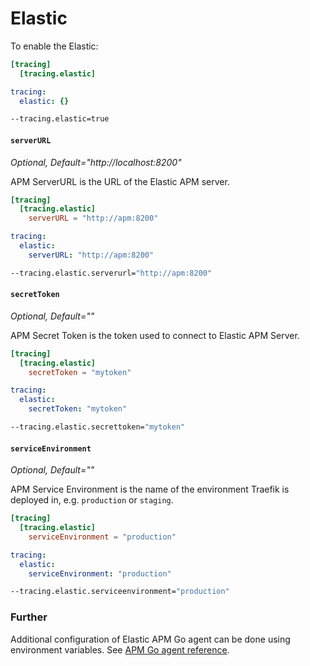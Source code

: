 # Elastic

To enable the Elastic:

```toml tab="File (TOML)"
[tracing]
  [tracing.elastic]
```

```yaml tab="File (YAML)"
tracing:
  elastic: {}
```

```bash tab="CLI"
--tracing.elastic=true
```

#### `serverURL`

_Optional, Default="http://localhost:8200"_

APM ServerURL is the URL of the Elastic APM server.

```toml tab="File (TOML)"
[tracing]
  [tracing.elastic]
    serverURL = "http://apm:8200"
```

```yaml tab="File (YAML)"
tracing:
  elastic:
    serverURL: "http://apm:8200"
```

```bash tab="CLI"
--tracing.elastic.serverurl="http://apm:8200"
```

#### `secretToken`

_Optional, Default=""_

APM Secret Token is the token used to connect to Elastic APM Server.

```toml tab="File (TOML)"
[tracing]
  [tracing.elastic]
    secretToken = "mytoken"
```

```yaml tab="File (YAML)"
tracing:
  elastic:
    secretToken: "mytoken"
```

```bash tab="CLI"
--tracing.elastic.secrettoken="mytoken"
```

#### `serviceEnvironment`

_Optional, Default=""_

APM Service Environment is the name of the environment Traefik is deployed in, e.g. `production` or `staging`.

```toml tab="File (TOML)"
[tracing]
  [tracing.elastic]
    serviceEnvironment = "production"
```

```yaml tab="File (YAML)"
tracing:
  elastic:
    serviceEnvironment: "production"
```

```bash tab="CLI"
--tracing.elastic.serviceenvironment="production"
```

### Further

Additional configuration of Elastic APM Go agent can be done using environment variables.
See [APM Go agent reference](https://www.elastic.co/guide/en/apm/agent/go/current/configuration.html).
